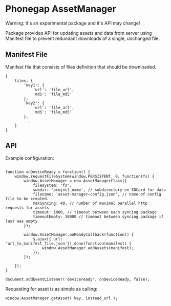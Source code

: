 # Phonegap AssetManager

Warning: It's an experimental package and it's API may change!

Package provides API for updating assets and data from server using Manifest file to prevent redundant downloads of a single, unchanged file.

## Manifest File

Manifest file that consists of files definition that should be downloaded.

```
{
    files: {
        'key1': {
            'url': 'file_url',
            'md5': 'file_md5'
        },
        'key2': {
            'url': 'file_url',
            'md5': 'file_md5'
        },
        ...
    }
}
```

## API

Example configuration:
```

function onDeviceReady = function() {
    window.requestFileSystem(window.PERSISTENT, 0, function(fs) {
        window.AssetManager = new AssetManagerClass({
            filesystem: 'fs',
            subdir: 'project_name', // subdirectory on SDCard for data
            filename: 'asset-manager-config.json', // name of config file to be created.
            maxSyncing: 40, // number of maximal parallel http requests for assets
            timeout: 1000, // timeout between each syncing package
            timeoutEmpty: 10000 // timeout between syncing package if last was empty
        });
        
        window.AssetManager.onReadyCallback(function() {
            $.ajax({ url: 'url_to_manifest_file.json'}).done(function(manifest) {
                window.AssetManager.addAssets(manifest);
            });
        });
        
    });
}

document.addEventListener('deviceready', onDeviceReady, false);
```

Requesting for asset is as simple as calling:
```
window.AssetManager.getAsset( key, instead_url );
```
